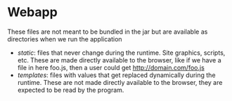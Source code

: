 Webapp
=========

These files are not meant to be bundled in the jar but are available as
directories when we run the application

* _static_: files that never change during the runtime. Site graphics, scripts, etc.
            These are made directly available to the browser, like if we have a file
            in here foo.js, then a user could get http://domain.com/foo.js
* _templates_: files with values that get replaced dynamically during the runtime. These
               are not made directly available to the browser, they are expected to be
               read by the program.